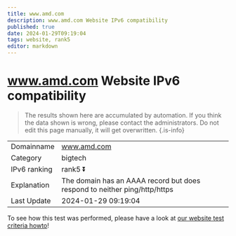 ```yaml
---
title: www.amd.com
description: www.amd.com Website IPv6 compatibility
published: true
date: 2024-01-29T09:19:04
tags: website, rank5
editor: markdown
---
```


# www.amd.com Website IPv6 compatibility

> The results shown here are accumulated by automation. If you think the data shown is wrong, please contact the administrators. 
> Do not edit this page manually, it will get overwritten.
{.is-info}


|   |   |
| - | - |
| Domainname | www.amd.com
| Category | bigtech |
| IPv6 ranking | rank5 :arrow_double_down: |
| Explanation | The domain has an AAAA record but does respond to neither ping/http/https |
| Last Update | 2024-01-29 09:19:04 |

To see how this test was performed, please have a look at [our website test criteria howto](/howto/testcriteria/website)!

